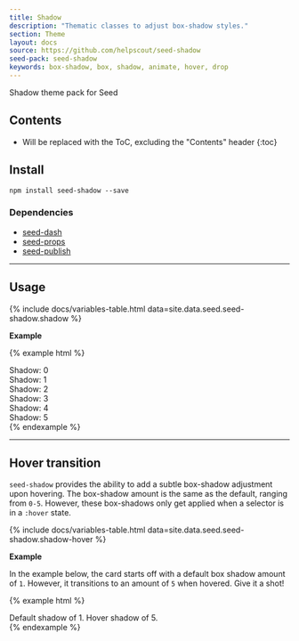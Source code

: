```yaml
---
title: Shadow
description: "Thematic classes to adjust box-shadow styles."
section: Theme
layout: docs
source: https://github.com/helpscout/seed-shadow
seed-pack: seed-shadow
keywords: box-shadow, box, shadow, animate, hover, drop
---
```


Shadow theme pack for Seed

## Contents

* Will be replaced with the ToC, excluding the "Contents" header
{:toc}

## Install

```
npm install seed-shadow --save
```


### Dependencies

* [seed-dash](/seed/packs/seed-dash)
* [seed-props](/seed/packs/seed-props)
* [seed-publish](/seed/packs/seed-publish)



---


## Usage

{% include docs/variables-table.html data=site.data.seed.seed-shadow.shadow %}

**Example**

{% example html %}
<div class="c-card u-pad-2 t-bdr t-shadow-0">
  Shadow: 0
</div>
<div class="c-card u-pad-2 t-bdr t-shadow-1">
  Shadow: 1
</div>
<div class="c-card u-pad-2 t-bdr t-shadow-2">
  Shadow: 2
</div>
<div class="c-card u-pad-2 t-bdr t-shadow-3">
  Shadow: 3
</div>
<div class="c-card u-pad-2 t-bdr t-shadow-4">
  Shadow: 4
</div>
<div class="c-card u-pad-2 t-bdr t-shadow-5">
  Shadow: 5
</div>
{% endexample %}


---


## Hover transition

`seed-shadow` provides the ability to add a subtle box-shadow adjustment upon hovering. The box-shadow amount is the same as the default, ranging from `0-5`. However, these box-shadows only get applied when a selector is in a `:hover` state.

{% include docs/variables-table.html data=site.data.seed.seed-shadow.shadow-hover %}

**Example**

In the example below, the card starts off with a default box shadow amount of `1`. However, it transitions to an amount of `5` when hovered. Give it a shot!

{% example html %}
<div class="c-card u-pad-2 t-bdr t-shadow-1 t-shadow-hover-5">
  Default shadow of 1. Hover shadow of 5.
</div>
{% endexample %}
